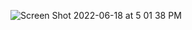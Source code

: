 ![Screen Shot 2022-06-18 at 5 01 38 PM](https://user-images.githubusercontent.com/53405754/174456969-ce16398d-0cfc-427e-acd7-3588f6592e78.png)
